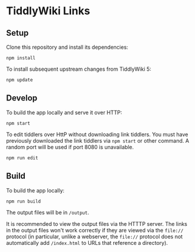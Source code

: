 # TiddlyWiki Links


## Setup

Clone this repository and install its dependencies:

```
npm install
```

To install subsequent upstream changes from TiddlyWiki 5:

```
npm update
```

## Develop

To build the app locally and serve it over HTTP:

```
npm start
```

To edit tiddlers over HttP without downloading link tiddlers. You must have previously downloaded the link tiddlers via `npm start` or other command. A random port will be used if port 8080 is unavailable.

```
npm run edit
```

## Build

To build the app locally:

```
npm run build
```

The output files will be in `/output`.

It is recommended to view the output files via the HTTTP server. The links in the output files won't work correctly if they are viewed via the `file://` protocol (in particular, unlike a webserver, the `file://` protocol does not automatically add `/index.html` to URLs that reference a directory).
